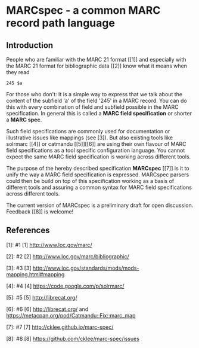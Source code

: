 # MARCspec - a common MARC record path language

## Introduction

People who are familiar with the MARC 21 format \[[1]] and especially with the MARC 21 format for bibliographic data \[[2]] know what it means when they read

```
245 $a
```

For those who don't: It is a simple way to express that we talk about the content of the subfield 'a' of the field '245' in a MARC record. You can do this with every combination of field and subfield possible in the MARC specification. In general this is called a __MARC field specification__ or shorter a __MARC spec__.

Such field specifications are commonly used for documentation or illustrative issues like mappings (see [3]). But also existing tools like solrmarc \[[4]] or catmandu \[[5]]\[[6]] are using their own flavour of MARC field specifications as a tool specific configuration language. You cannot expect the same MARC field specification is working across different tools.

The purpose of the hereby described specification __MARCspec__ \[[7]] is it to unify the way a MARC field specification is expressed. MARCspec parsers could then be build on top of this specification working as a basis of different tools and assuring a common syntax for MARC field specifications across different tools.

The current version of MARCspec is a preliminary draft for open discussion. Feedback \[[8]] is welcome!

## References

[1]: #1 \[1] http://www.loc.gov/marc/

[2]: #2 \[2] http://www.loc.gov/marc/bibliographic/

[3]: #3 \[3] http://www.loc.gov/standards/mods/mods-mapping.html#mapping

[4]: #4 \[4] https://code.google.com/p/solrmarc/

[5]: #5 \[5] http://librecat.org/

[6]: #6 \[6] http://librecat.org/ and https://metacpan.org/pod/Catmandu::Fix::marc_map

[7]: #7 \[7] http://cklee.github.io/marc-spec/

[8]: #8 \[8] https://github.com/cklee/marc-spec/issues